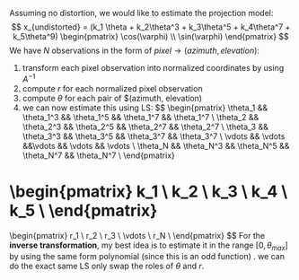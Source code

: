 Assuming no distortion, we would like to estimate the projection model:
$$
x_{undistorted} = (k_1 \theta + k_2\theta^3 + k_3\theta^5 + k_4\theta^7 + k_5\theta^9)
\begin{pmatrix}
  \cos(\varphi) \\
  \sin(\varphi)
  \end{pmatrix}
$$
We have $N$ observations in the form of $pixel \rightarrow (azimuth, elevation)$:

1. transform each pixel observation into normalized coordinates by using $A^{-1}$ 
2. compute $r$ for each normalized pixel observation
3. compute $\theta$ for each pair of $(azimuth, elevation)
4. we can now estimate this using LS:
$$
\begin{pmatrix}
\theta_1 && \theta_1^3 && \theta_1^5 && \theta_1^7 && \theta_1^7  \\
\theta_2 && \theta_2^3 && \theta_2^5 && \theta_2^7 && \theta_2^7  \\
\theta_3 && \theta_3^3 && \theta_3^5 && \theta_3^7 && \theta_3^7  \\
\vdots && \vdots &&\vdots && \vdots && \vdots \\
\theta_N && \theta_N^3 && \theta_N^5 && \theta_N^7 && \theta_N^7  \\
\end{pmatrix}

\begin{pmatrix}
k_1 \\
k_2 \\
k_3 \\
k_4 \\
k_5 \\
\end{pmatrix}
=
\begin{pmatrix}
r_1 \\
r_2 \\
r_3 \\
\vdots \\
r_N \\
\end{pmatrix}
$$
For the **inverse transformation**, my best idea is to estimate it in the range $[0, \theta_{max}]$ by using the same form polynomial (since this is an odd function) . we can do the exact same LS only swap the roles of $\theta$ and $r$.